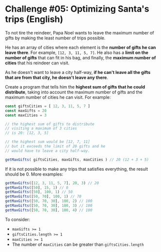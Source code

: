 # Challenge #05: Optimizing Santa's trips (English)

To not tire the reindeer, Papa Noel wants to leave the maximum number of gifts by making the least number of trips possible.

He has an array of cities where each element is the **number of gifts he can leave there**. For example, `[12, 3, 11, 5, 7]`. He also has a **limit on the number of gifts** that can fit in his bag, and finally, the **maximum number of cities** that his reindeer can visit.

As he doesn't want to leave a city half-way, **if he can't leave all the gifts that are from that city, he doesn't leave any there**.

Create a program that tells him the **highest sum of gifts that he could distribute**, taking into account the maximum number of gifts and the maximum number of cities he can visit. For example:

```js
const giftsCities = [ 12, 3, 11, 5, 7 ]
const maxGifts = 20
const maxCities = 3

// the highest sum of gifts to distribute
// visiting a maximum of 3 cities
// is 20: [12, 3, 5]

// the highest sum would be [12, 7, 11]
// but it exceeds the limit of 20 gifts and he
// would have to leave a city half-way.

getMaxGifts( giftsCities, maxGifts, maxCities ) // 20 (12 + 3 + 5)
```

If it is not possible to make any trips that satisfies everything, the result should be 0. More examples:

```js
getMaxGifts([12, 3, 11, 5, 7], 20, 3) // 20
getMaxGifts([50], 15, 1) // 0
getMaxGifts([50], 100, 1) // 50
getMaxGifts([50, 70], 100, 1) // 70
getMaxGifts([50, 70, 30], 100, 2) // 100
getMaxGifts([50, 70, 30], 100, 3) // 100
getMaxGifts([50, 70, 30], 100, 4) // 100
```

To consider:

- `maxGifts >= 1`
- `giftsCities.length >= 1`
- `maxCities >= 1`
- The number of `maxCities` can be greater than `giftsCities.length`
